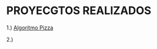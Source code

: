 # PROYECGTOS REALIZADOS
1.) [Algoritmo Pizza](https://github.com/mikerazor5786/core-code-from-scratch-readme/blob/73dbaca1a61cb12fbe6aa2e72de387722f4229fd/contenido/algoritmo_pizza/readme.md)

2.) 
